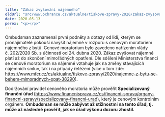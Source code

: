 ```yaml
---
title: "Zákaz zvyšování nájemného"
oldUrl: "src/www.ochrance.cz/aktualne/tiskove-zpravy-2020/zakaz-zvysovani-najemneho"
date: 2020-05-13
perex: "<p></p>"
---
```


<!-- imported from the old website -->

<p>Ombudsman zaznamenal první podněty a dotazy od lidí, kterým se pronajímatelé pokouší navýšit nájemné v rozporu s cenovým moratoriem nájemného z bytů. Cenové moratorium bylo zavedeno nařízením vlády č. 202/2020 Sb. s účinností od 24. dubna 2020. Zákaz zvyšovat nájemné platí až do skončení mimořádných opatření. Dle sdělení Ministerstva financí se cenové moratorium na nájemné vztahuje jak na změny stávajících nájemních smluv, tak i na případy řetězení (více o tom zde: <a href="https://www.mfcr.cz/cs/aktualne/tiskove-zpravy/2020/najemne-z-bytu-se-behem-mimoradnych-opat-38290)." target="_blank">https://www.mfcr.cz/cs/aktualne/tiskove-zpravy/2020/najemne-z-bytu-se-behem-mimoradnych-opat-38290</a>). </p><p>Dodržování pravidel cenového moratoria může prověřit <b>Specializovaný finanční úřad </b>(<a href="https://www.ochrance.cz/(https://www.financnisprava.cz/cs/financni-sprava/organy-financni-spravy/specializovany-financni-urad">https://www.financnisprava.cz/cs/financni-sprava/organy-financni-spravy/specializovany-financni-urad</a>), který je cenovým kontrolním orgánem. <b>Ombudsman se může zabývat až stížnostmi na tento úřad, tj. může až následně prověřit, jak se úřad výkonu dozoru zhostil. </b></p>
